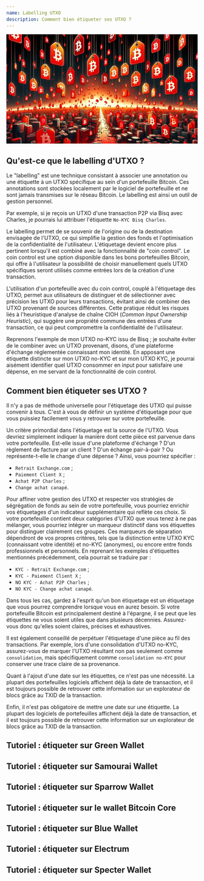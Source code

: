 ```yaml
---
name: Labelling UTXO
description: Comment bien étiqueter ses UTXO ?
---
```

![cover](assets/cover.jpeg)





## Qu'est-ce que le labelling d'UTXO ?
Le "labelling" est une technique consistant à associer une annotation ou une étiquette à un UTXO spécifique au sein d'un portefeuille Bitcoin. Ces annotations sont stockées localement par le logiciel de portefeuille et ne sont jamais transmises sur le réseau Bitcoin. Le labelling est ainsi un outil de gestion personnel.

Par exemple, si je reçois un UTXO d'une transaction P2P via Bisq avec Charles, je pourrais lui attribuer l'étiquette `No-KYC Bisq Charles`.

Le labelling permet de se souvenir de l'origine ou de la destination envisagée de l'UTXO, ce qui simplifie la gestion des fonds et l'optimisation de la confidentialité de l'utilisateur. L'étiquetage devient encore plus pertinent lorsqu'il est combiné avec la fonctionnalité de "coin control". Le coin control est une option disponible dans les bons portefeuilles Bitcoin, qui offre à l'utilisateur la possibilité de choisir manuellement quels UTXO spécifiques seront utilisés comme entrées lors de la création d'une transaction.

L'utilisation d'un portefeuille avec du coin control, couplé à l'étiquetage des UTXO, permet aux utilisateurs de distinguer et de sélectionner avec précision les UTXO pour leurs transactions, évitant ainsi de combiner des UTXO provenant de sources différentes. Cette pratique réduit les risques liés à l'heuristique d'analyse de chaîne CIOH (_Common Input Ownership Heuristic_), qui suggère une propriété commune des entrées d'une transaction, ce qui peut compromettre la confidentialité de l'utilisateur.

Reprenons l'exemple de mon UTXO no-KYC issu de Bisq ; je souhaite éviter de le combiner avec un UTXO provenant, disons, d'une plateforme d'échange réglementée connaissant mon identité. En apposant une étiquette distincte sur mon UTXO no-KYC et sur mon UTXO KYC, je pourrai aisément identifier quel UTXO consommer en input pour satisfaire une dépense, en me servant de la fonctionnalité de coin control.

## Comment bien étiqueter ses UTXO ?
Il n'y a pas de méthode universelle pour l'étiquetage des UTXO qui puisse convenir à tous. C'est à vous de définir un système d'étiquetage pour que vous puissiez facilement vous y retrouver sur votre portefeuille. 

Un critère primordial dans l'étiquetage est la source de l'UTXO. Vous devriez simplement indiquer la manière dont cette pièce est parvenue dans votre portefeuille. Est-elle issue d'une plateforme d'échange ? D'un règlement de facture par un client ? D'un échange pair-à-pair ? Ou représente-t-elle le change d'une dépense ? Ainsi, vous pourriez spécifier :
- `Retrait Exchange.com` ;
- `Paiement Client X` ;
- `Achat P2P Charles` ;
- `Change achat canapé`.

Pour affiner votre gestion des UTXO et respecter vos stratégies de ségrégation de fonds au sein de votre portefeuille, vous pourriez enrichir vos étiquetages d'un indicateur supplémentaire qui reflète ces choix. Si votre portefeuille contient deux catégories d'UTXO que vous tenez à ne pas mélanger, vous pourriez intégrer un marqueur distinctif dans vos étiquettes pour distinguer clairement ces groupes. Ces marqueurs de séparation dépendront de vos propres critères, tels que la distinction entre UTXO KYC (connaissant votre identité) et no-KYC (anonymes), ou encore entre fonds professionnels et personnels. En reprenant les exemples d'étiquettes mentionnés précédemment, cela pourrait se traduire par :
- `KYC - Retrait Exchange.com` ;
- `KYC - Paiement Client X` ;
- `NO KYC - Achat P2P Charles` ;
- `NO KYC - Change achat canapé`.

Dans tous les cas, gardez à l'esprit qu'un bon étiquetage est un étiquetage que vous pourrez comprendre lorsque vous en aurez besoin. Si votre portefeuille Bitcoin est principalement destiné à l'épargne, il se peut que les étiquettes ne vous soient utiles que dans plusieurs décennies. Assurez-vous donc qu'elles soient claires, précises et exhaustives.

Il est également conseillé de perpétuer l'étiquetage d'une pièce au fil des transactions. Par exemple, lors d'une consolidation d'UTXO no-KYC, assurez-vous de marquer l'UTXO résultant non pas seulement comme `consolidation`, mais spécifiquement comme `consolidation no-KYC` pour conserver une trace claire de sa provenance.

Quant à l'ajout d'une date sur les étiquettes, ce n'est pas une nécessité. La plupart des portefeuilles logiciels affichent déjà la date de transaction, et il est toujours possible de retrouver cette information sur un explorateur de blocs grâce au TXID de la transaction.

Enfin, il n'est pas obligatoire de mettre une date sur une étiquette. La plupart des logiciels de portefeuilles affichent déjà la date de transaction, et il est toujours possible de retrouver cette information sur un explorateur de blocs grâce au TXID de la transaction.

## Tutoriel : étiqueter sur Green Wallet






## Tutoriel : étiqueter sur Samourai Wallet






## Tutoriel : étiqueter sur Sparrow Wallet








## Tutoriel : étiqueter sur le wallet Bitcoin Core









## Tutoriel : étiqueter sur Blue Wallet








## Tutoriel : étiqueter sur Electrum











## Tutoriel : étiqueter sur Specter Wallet